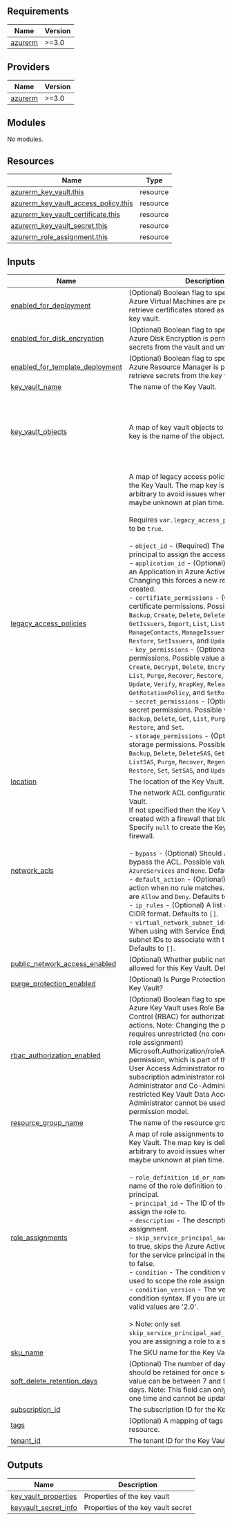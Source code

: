 <!-- BEGIN_TF_DOCS -->
## Requirements

| Name | Version |
|------|---------|
| <a name="requirement_azurerm"></a> [azurerm](#requirement\_azurerm) | >=3.0 |

## Providers

| Name | Version |
|------|---------|
| <a name="provider_azurerm"></a> [azurerm](#provider\_azurerm) | >=3.0 |

## Modules

No modules.

## Resources

| Name | Type |
|------|------|
| [azurerm_key_vault.this](https://registry.terraform.io/providers/hashicorp/azurerm/latest/docs/resources/key_vault) | resource |
| [azurerm_key_vault_access_policy.this](https://registry.terraform.io/providers/hashicorp/azurerm/latest/docs/resources/key_vault_access_policy) | resource |
| [azurerm_key_vault_certificate.this](https://registry.terraform.io/providers/hashicorp/azurerm/latest/docs/resources/key_vault_certificate) | resource |
| [azurerm_key_vault_secret.this](https://registry.terraform.io/providers/hashicorp/azurerm/latest/docs/resources/key_vault_secret) | resource |
| [azurerm_role_assignment.this](https://registry.terraform.io/providers/hashicorp/azurerm/latest/docs/resources/role_assignment) | resource |

## Inputs

| Name | Description | Type | Default | Required |
|------|-------------|------|---------|:--------:|
| <a name="input_enabled_for_deployment"></a> [enabled\_for\_deployment](#input\_enabled\_for\_deployment) | (Optional) Boolean flag to specify whether Azure Virtual Machines are permitted to retrieve certificates stored as secrets from the key vault. | `bool` | `false` | no |
| <a name="input_enabled_for_disk_encryption"></a> [enabled\_for\_disk\_encryption](#input\_enabled\_for\_disk\_encryption) | (Optional) Boolean flag to specify whether Azure Disk Encryption is permitted to retrieve secrets from the vault and unwrap keys. | `bool` | `false` | no |
| <a name="input_enabled_for_template_deployment"></a> [enabled\_for\_template\_deployment](#input\_enabled\_for\_template\_deployment) | (Optional) Boolean flag to specify whether Azure Resource Manager is permitted to retrieve secrets from the key vault. | `bool` | `false` | no |
| <a name="input_key_vault_name"></a> [key\_vault\_name](#input\_key\_vault\_name) | The name of the Key Vault. | `string` | n/a | yes |
| <a name="input_key_vault_objects"></a> [key\_vault\_objects](#input\_key\_vault\_objects) | A map of key vault objects to create. The map key is the name of the object. | <pre>map(object({<br/>    ## fill this to create a secret<br/>    value = optional(string)<br/>    ## Fill this to import a certificate<br/>    certificate_data = optional(string)<br/>    password         = optional(string)<br/>  }))</pre> | `{}` | no |
| <a name="input_legacy_access_policies"></a> [legacy\_access\_policies](#input\_legacy\_access\_policies) | A map of legacy access policies to create on the Key Vault. The map key is deliberately arbitrary to avoid issues where map keys maybe unknown at plan time.<br/><br/>Requires `var.legacy_access_policies_enabled` to be `true`.<br/><br/>- `object_id` - (Required) The object ID of the principal to assign the access policy to.<br/>- `application_id` - (Optional) The object ID of an Application in Azure Active Directory. Changing this forces a new resource to be created.<br/>- `certifiate_permissions` - (Optional) A list of certificate permissions. Possible values are: `Backup`, `Create`, `Delete`, `DeleteIssuers`, `Get`, `GetIssuers`, `Import`, `List`, `ListIssuers`, `ManageContacts`, `ManageIssuers`, `Purge`, `Recover`, `Restore`, `SetIssuers`, and `Update`.<br/>- `key_permissions` - (Optional) A list of key permissions. Possible value are: `Backup`, `Create`, `Decrypt`, `Delete`, `Encrypt`, `Get`, `Import`, `List`, `Purge`, `Recover`, `Restore`, `Sign`, `UnwrapKey`, `Update`, `Verify`, `WrapKey`, `Release`, `Rotate`, `GetRotationPolicy`, and `SetRotationPolicy`.<br/>- `secret_permissions` - (Optional) A list of secret permissions. Possible values are: `Backup`, `Delete`, `Get`, `List`, `Purge`, `Recover`, `Restore`, and `Set`.<br/>- `storage_permissions` - (Optional) A list of storage permissions. Possible values are: `Backup`, `Delete`, `DeleteSAS`, `Get`, `GetSAS`, `List`, `ListSAS`, `Purge`, `Recover`, `RegenerateKey`, `Restore`, `Set`, `SetSAS`, and `Update`. | <pre>map(object({<br/>    object_id               = string<br/>    application_id          = optional(string, null)<br/>    certificate_permissions = optional(set(string), [])<br/>    key_permissions         = optional(set(string), [])<br/>    secret_permissions      = optional(set(string), [])<br/>    storage_permissions     = optional(set(string), [])<br/>  }))</pre> | `{}` | no |
| <a name="input_location"></a> [location](#input\_location) | The location of the Key Vault. | `string` | `"eastus2"` | no |
| <a name="input_network_acls"></a> [network\_acls](#input\_network\_acls) | The network ACL configuration for the Key Vault.<br/>If not specified then the Key Vault will be created with a firewall that blocks access.<br/>Specify `null` to create the Key Vault with no firewall.<br/><br/>- `bypass` - (Optional) Should Azure Services bypass the ACL. Possible values are `AzureServices` and `None`. Defaults to `None`.<br/>- `default_action` - (Optional) The default action when no rule matches. Possible values are `Allow` and `Deny`. Defaults to `Deny`.<br/>- `ip_rules` - (Optional) A list of IP rules in CIDR format. Defaults to `[]`.<br/>- `virtual_network_subnet_ids` - (Optional) When using with Service Endpoints, a list of subnet IDs to associate with the Key Vault. Defaults to `[]`. | <pre>object({<br/>    bypass                     = optional(string, "None")<br/>    default_action             = optional(string, "Deny")<br/>    ip_rules                   = optional(list(string), [])<br/>    virtual_network_subnet_ids = optional(list(string), [])<br/>  })</pre> | `{}` | no |
| <a name="input_public_network_access_enabled"></a> [public\_network\_access\_enabled](#input\_public\_network\_access\_enabled) | (Optional) Whether public network access is allowed for this Key Vault. Defaults to true. | `bool` | `true` | no |
| <a name="input_purge_protection_enabled"></a> [purge\_protection\_enabled](#input\_purge\_protection\_enabled) | (Optional) Is Purge Protection enabled for this Key Vault? | `bool` | `false` | no |
| <a name="input_rbac_authorization_enabled"></a> [rbac\_authorization\_enabled](#input\_rbac\_authorization\_enabled) | (Optional) Boolean flag to specify whether Azure Key Vault uses Role Based Access Control (RBAC) for authorization of data actions. Note: Changing the permission model requires unrestricted (no conditions on the role assignment) Microsoft.Authorization/roleAssignments/write permission, which is part of the Owner and User Access Administrator roles. Classic subscription administrator roles like Service Administrator and Co-Administrator, or restricted Key Vault Data Access Administrator cannot be used to change the permission model. | `bool` | `false` | no |
| <a name="input_resource_group_name"></a> [resource\_group\_name](#input\_resource\_group\_name) | The name of the resource group. | `string` | n/a | yes |
| <a name="input_role_assignments"></a> [role\_assignments](#input\_role\_assignments) | A map of role assignments to create on the Key Vault. The map key is deliberately arbitrary to avoid issues where map keys maybe unknown at plan time.<br/><br/>- `role_definition_id_or_name` - The ID or name of the role definition to assign to the principal.<br/>- `principal_id` - The ID of the principal to assign the role to.<br/>- `description` - The description of the role assignment.<br/>- `skip_service_principal_aad_check` - If set to true, skips the Azure Active Directory check for the service principal in the tenant. Defaults to false.<br/>- `condition` - The condition which will be used to scope the role assignment.<br/>- `condition_version` - The version of the condition syntax. If you are using a condition, valid values are '2.0'.<br/><br/>> Note: only set `skip_service_principal_aad_check` to true if you are assigning a role to a service principal. | <pre>map(object({<br/>    role_definition_id_or_name             = string<br/>    principal_id                           = string<br/>    description                            = optional(string, null)<br/>    skip_service_principal_aad_check       = optional(bool, false)<br/>    condition                              = optional(string, null)<br/>    condition_version                      = optional(string, null)<br/>    delegated_managed_identity_resource_id = optional(string, null)<br/>    principal_type                         = optional(string, null)<br/>  }))</pre> | `{}` | no |
| <a name="input_sku_name"></a> [sku\_name](#input\_sku\_name) | The SKU name for the Key Vault. | `string` | `"standard"` | no |
| <a name="input_soft_delete_retention_days"></a> [soft\_delete\_retention\_days](#input\_soft\_delete\_retention\_days) | (Optional) The number of days that items should be retained for once soft-deleted. This value can be between 7 and 90 (the default) days. Note: This field can only be configured one time and cannot be updated. | `number` | `90` | no |
| <a name="input_subscription_id"></a> [subscription\_id](#input\_subscription\_id) | The subscription ID for the Key Vault. | `string` | n/a | yes |
| <a name="input_tags"></a> [tags](#input\_tags) | (Optional) A mapping of tags to assign to the resource. | `map(string)` | `{}` | no |
| <a name="input_tenant_id"></a> [tenant\_id](#input\_tenant\_id) | The tenant ID for the Key Vault. | `string` | n/a | yes |

## Outputs

| Name | Description |
|------|-------------|
| <a name="output_key_vault_properties"></a> [key\_vault\_properties](#output\_key\_vault\_properties) | Properties of the key vault |
| <a name="output_keyvault_secret_info"></a> [keyvault\_secret\_info](#output\_keyvault\_secret\_info) | Properties of the key vault secret |
<!-- END_TF_DOCS -->